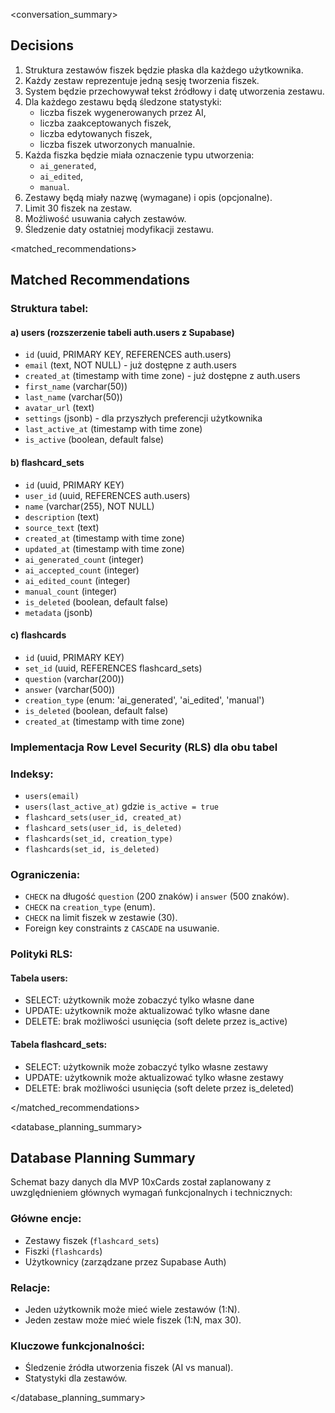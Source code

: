 <conversation_summary>

<decisions>

## Decisions

1. Struktura zestawów fiszek będzie płaska dla każdego użytkownika.
2. Każdy zestaw reprezentuje jedną sesję tworzenia fiszek.
3. System będzie przechowywał tekst źródłowy i datę utworzenia zestawu.
4. Dla każdego zestawu będą śledzone statystyki:
   - liczba fiszek wygenerowanych przez AI,
   - liczba zaakceptowanych fiszek,
   - liczba edytowanych fiszek,
   - liczba fiszek utworzonych manualnie.
5. Każda fiszka będzie miała oznaczenie typu utworzenia:
   - `ai_generated`,
   - `ai_edited`,
   - `manual`.
6. Zestawy będą miały nazwę (wymagane) i opis (opcjonalne).
7. Limit 30 fiszek na zestaw.
8. Możliwość usuwania całych zestawów.
9. Śledzenie daty ostatniej modyfikacji zestawu.

</decisions>

<matched_recommendations>

## Matched Recommendations

### Struktura tabel:

#### a) users (rozszerzenie tabeli auth.users z Supabase)

- `id` (uuid, PRIMARY KEY, REFERENCES auth.users)
- `email` (text, NOT NULL) - już dostępne z auth.users
- `created_at` (timestamp with time zone) - już dostępne z auth.users
- `first_name` (varchar(50))
- `last_name` (varchar(50))
- `avatar_url` (text)
- `settings` (jsonb) - dla przyszłych preferencji użytkownika
- `last_active_at` (timestamp with time zone)
- `is_active` (boolean, default false)

#### b) flashcard_sets

- `id` (uuid, PRIMARY KEY)
- `user_id` (uuid, REFERENCES auth.users)
- `name` (varchar(255), NOT NULL)
- `description` (text)
- `source_text` (text)
- `created_at` (timestamp with time zone)
- `updated_at` (timestamp with time zone)
- `ai_generated_count` (integer)
- `ai_accepted_count` (integer)
- `ai_edited_count` (integer)
- `manual_count` (integer)
- `is_deleted` (boolean, default false)
- `metadata` (jsonb)

#### c) flashcards

- `id` (uuid, PRIMARY KEY)
- `set_id` (uuid, REFERENCES flashcard_sets)
- `question` (varchar(200))
- `answer` (varchar(500))
- `creation_type` (enum: 'ai_generated', 'ai_edited', 'manual')
- `is_deleted` (boolean, default false)
- `created_at` (timestamp with time zone)

### Implementacja Row Level Security (RLS) dla obu tabel

### Indeksy:

- `users(email)`
- `users(last_active_at)` gdzie `is_active = true`
- `flashcard_sets(user_id, created_at)`
- `flashcard_sets(user_id, is_deleted)`
- `flashcards(set_id, creation_type)`
- `flashcards(set_id, is_deleted)`

### Ograniczenia:

- `CHECK` na długość `question` (200 znaków) i `answer` (500 znaków).
- `CHECK` na `creation_type` (enum).
- `CHECK` na limit fiszek w zestawie (30).
- Foreign key constraints z `CASCADE` na usuwanie.

### Polityki RLS:

#### Tabela users:

- SELECT: użytkownik może zobaczyć tylko własne dane
- UPDATE: użytkownik może aktualizować tylko własne dane
- DELETE: brak możliwości usunięcia (soft delete przez is_active)

#### Tabela flashcard_sets:

- SELECT: użytkownik może zobaczyć tylko własne zestawy
- UPDATE: użytkownik może aktualizować tylko własne zestawy
- DELETE: brak możliwości usunięcia (soft delete przez is_deleted)

</matched_recommendations>

<database_planning_summary>

## Database Planning Summary

Schemat bazy danych dla MVP 10xCards został zaplanowany z uwzględnieniem głównych wymagań funkcjonalnych i technicznych:

### Główne encje:

- Zestawy fiszek (`flashcard_sets`)
- Fiszki (`flashcards`)
- Użytkownicy (zarządzane przez Supabase Auth)

### Relacje:

- Jeden użytkownik może mieć wiele zestawów (1:N).
- Jeden zestaw może mieć wiele fiszek (1:N, max 30).

### Kluczowe funkcjonalności:

- Śledzenie źródła utworzenia fiszek (AI vs manual).
- Statystyki dla zestawów.

</database_planning_summary>
